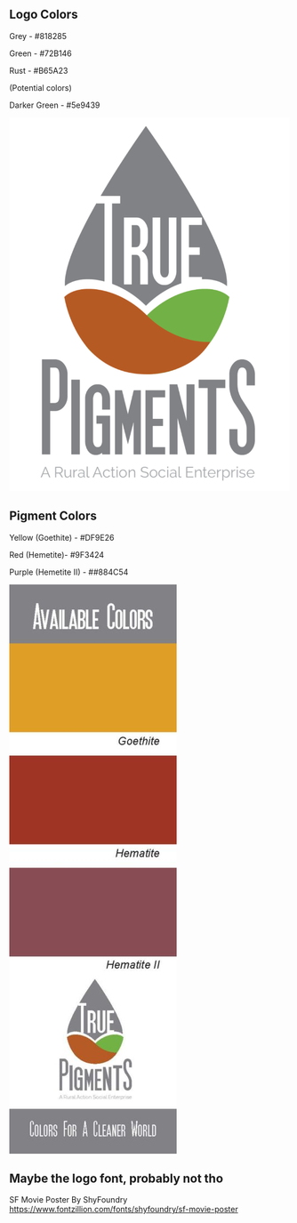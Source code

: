 
## Logo Colors 

Grey - #818285

Green - #72B146

Rust - #B65A23

(Potential colors)

 Darker Green - #5e9439


 ![True Pigments Logo](/imgs/TRUEPIGMENTSGREYLOGO-01-768x1024.png)

## Pigment Colors

Yellow (Goethite) - #DF9E26

Red (Hemetite)- #9F3424

Purple (Hemetite II) - ##884C54

![True Pigments](/imgs/Swatch-Deisgn-True-Pigments-Final-301x1024.jpg)



## Maybe the logo font, probably not tho
SF Movie Poster
By ShyFoundry
https://www.fontzillion.com/fonts/shyfoundry/sf-movie-poster
